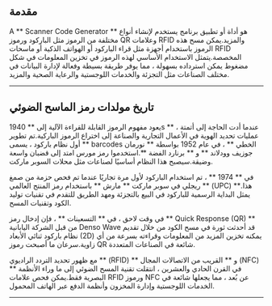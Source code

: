 ## مقدمة
A ** Scanner Code Generator ** هو أداة أو تطبيق برنامج يستخدم لإنشاء أنواع مختلفة من الرموز مثل الباركود ورموز QR وعلامات RFID والمزيد.يمكن مسح هذه الرموز باستخدام أجهزة مثل قراء الباركود أو الهواتف الذكية أو ماسحات RFID المخصصة.يتمثل الاستخدام الأساسي لهذه الرموز في تخزين المعلومات في شكل مضغوط يمكن استرداده بسهولة ، مما يوفر طريقة بسيطة وفعالة لإدارة البيانات في مختلف الصناعات مثل التجزئة والخدمات اللوجستية والرعاية الصحية والمزيد.

---

## تاريخ مولدات رمز الماسح الضوئي

يعود مفهوم الرموز القابلة للقراءة الآلية إلى ** 1940s ** ، عندما أدت الحاجة إلى أتمتة عمليات تحديد الهوية في الأعمال التجارية والصناعة إلى اختراع الرموز الباركية.تم تطوير أول نظام باركود ، يسمى ** barcodes الخطي ** ، في عام 1952 بواسطة ** نورمان جوزيف وودلاند ** و ** برنارد الفضة **.استخدموا رمز مورس امتد إلى قضبان واسعة وضيقة.سيصبح هذا النظام أساسيًا لصناعات مثل محلات السوبر ماركت.

في ** 1974 ** ، تم استخدام الباركود لأول مرة تجاريًا عندما تم فحص حزمة من صمغ ريجلي في سوبر ماركت ** مارش ** باستخدام رمز المنتج العالمي ** (UPC) **.هذا يمثل البداية الرسمية للباركود في البيع بالتجزئة ومهد الطريق للتقدم في تقنيات توليد الكود وتقنيات المسح.

في وقت لاحق ، في ** التسعينات ** ، فإن إدخال رمز ** Quick Response (QR) ** من قبل الشركة اليابانية Denso Wave قد أحدثت ثورة في مسح الكود من خلال تقديم نظام باركود ثنائي الأبعاد (2D) يمكنه تخزين المزيد من المعلومات وقراءته بسرعة من أي زاوية.سرعان ما أصبحت رموز QR شائعة في الصناعات المتعددة.

مع ظهور تحديد التردد الراديوي ** (RFID) ** و ** القريب من الاتصالات المجال (NFC) ** في القرن الحادي والعشرين ، انتقلت تقنية المسح الضوئي إلى ما وراء الأنظمة البصرية فقط.يمكن فحص علامات RFID ورموز NFC عن بُعد ، مما يجعلها شائعة في الخدمات اللوجستية وإدارة المخزون وأنظمة الدفع عبر الهاتف المحمول.

---